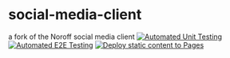 # social-media-client
a fork of the Noroff social media client
[![Automated Unit Testing](https://github.com/pretzL/social-media-client/actions/workflows/unit-testing.yml/badge.svg?branch=workflow)](https://github.com/pretzL/social-media-client/actions/workflows/unit-testing.yml)
[![Automated E2E Testing](https://github.com/pretzL/social-media-client/actions/workflows/e2e-testing.yml/badge.svg?branch=workflow)](https://github.com/pretzL/social-media-client/actions/workflows/e2e-testing.yml)
[![Deploy static content to Pages](https://github.com/pretzL/social-media-client/actions/workflows/pages.yml/badge.svg?branch=workflow)](https://github.com/pretzL/social-media-client/actions/workflows/pages.yml)
